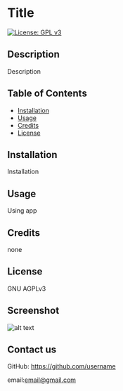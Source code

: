 
# Title
[![License: GPL v3](https://img.shields.io/badge/License-GPLv3-blue.svg)](https://www.gnu.org/licenses/gpl-3.0)
  
## Description
Description
  
## Table of Contents
  
* [Installation](#installation)
* [Usage](#usage)
* [Credits](#credits)
* [License](#license)
  
## Installation
Installation
## Usage 
Using app
## Credits
none
## License
GNU AGPLv3

## Screenshot
![alt text]("link")

## Contact us

GitHub: https://github.com/username

email:email@gmail.com  


##